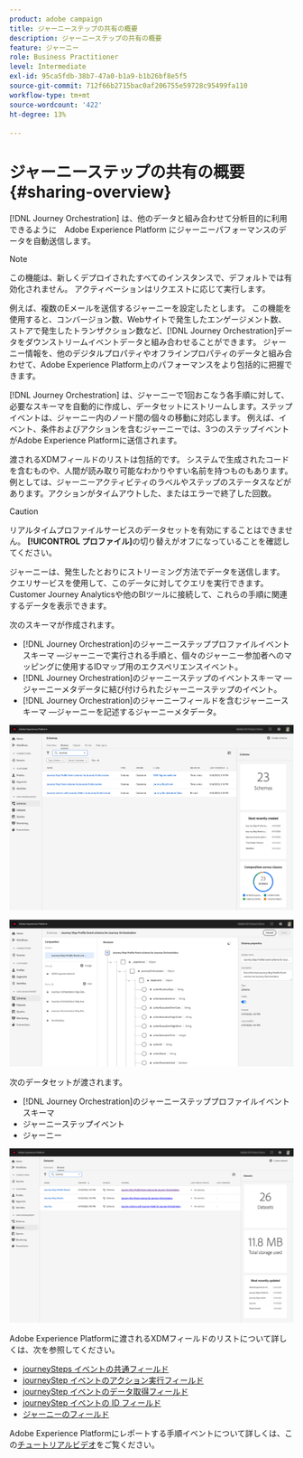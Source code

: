 ```yaml
---
product: adobe campaign
title: ジャーニーステップの共有の概要
description: ジャーニーステップの共有の概要
feature: ジャーニー
role: Business Practitioner
level: Intermediate
exl-id: 95ca5fdb-38b7-47a0-b1a9-b1b26bf8e5f5
source-git-commit: 712f66b2715bac0af206755e59728c95499fa110
workflow-type: tm+mt
source-wordcount: '422'
ht-degree: 13%

---
```


# ジャーニーステップの共有の概要{#sharing-overview}

[!DNL Journey Orchestration] は、他のデータと組み合わせて分析目的に利用できるように　Adobe Experience Platform にジャーニーパフォーマンスのデータを自動送信します。


>[!NOTE]
>
>この機能は、新しくデプロイされたすべてのインスタンスで、デフォルトでは有効化されません。 アクティベーションはリクエストに応じて実行します。

例えば、複数のEメールを送信するジャーニーを設定したとします。 この機能を使用すると、コンバージョン数、Webサイトで発生したエンゲージメント数、ストアで発生したトランザクション数など、[!DNL Journey Orchestration]データをダウンストリームイベントデータと組み合わせることができます。 ジャーニー情報を、他のデジタルプロパティやオフラインプロパティのデータと組み合わせて、Adobe Experience Platform上のパフォーマンスをより包括的に把握できます。

[!DNL Journey Orchestration] は、ジャーニーで1回おこなう各手順に対して、必要なスキーマを自動的に作成し、データセットにストリームします。ステップイベントは、ジャーニー内のノード間の個々の移動に対応します。 例えば、イベント、条件およびアクションを含むジャーニーでは、3つのステップイベントがAdobe Experience Platformに送信されます。

渡されるXDMフィールドのリストは包括的です。 システムで生成されたコードを含むものや、人間が読み取り可能なわかりやすい名前を持つものもあります。 例としては、ジャーニーアクティビティのラベルやステップのステータスなどがあります。アクションがタイムアウトした、またはエラーで終了した回数。

>[!CAUTION]
>
>リアルタイムプロファイルサービスのデータセットを有効にすることはできません。 **[!UICONTROL プロファイル]**&#x200B;の切り替えがオフになっていることを確認してください。

ジャーニーは、発生したとおりにストリーミング方法でデータを送信します。 クエリサービスを使用して、このデータに対してクエリを実行できます。 Customer Journey Analyticsや他のBIツールに接続して、これらの手順に関連するデータを表示できます。

次のスキーマが作成されます。

* [!DNL Journey Orchestration]のジャーニーステッププロファイルイベントスキーマ —ジャーニーで実行される手順と、個々のジャーニー参加者へのマッピングに使用するIDマップ用のエクスペリエンスイベント。
* [!DNL Journey Orchestration]のジャーニーステップのイベントスキーマ —ジャーニーメタデータに結び付けられたジャーニーステップのイベント。
* [!DNL Journey Orchestration]のジャーニーフィールドを含むジャーニースキーマ —ジャーニーを記述するジャーニーメタデータ。

![](../assets/sharing1.png)

![](../assets/sharing2.png)

次のデータセットが渡されます。

* [!DNL Journey Orchestration]のジャーニーステッププロファイルイベントスキーマ
* ジャーニーステップイベント
* ジャーニー

![](../assets/sharing3.png)

Adobe Experience Platformに渡されるXDMフィールドのリストについて詳しくは、次を参照してください。

* [journeySteps イベントの共通フィールド](../building-journeys/sharing-common-fields.md)
* [journeyStep イベントのアクション実行フィールド](../building-journeys/sharing-execution-fields.md)
* [journeyStep イベントのデータ取得フィールド](../building-journeys/sharing-fetch-fields.md)
* [journeyStep イベントの ID フィールド](../building-journeys/sharing-identity-fields.md)
* [ジャーニーのフィールド](../building-journeys/sharing-journey-fields.md)

Adobe Experience Platformにレポートする手順イベントについて詳しくは、この[チュートリアルビデオ](https://docs.adobe.com/content/help/en/journey-orchestration-learn/tutorials/reporting-step-events-to-adobe-experience-platform.html)をご覧ください。

